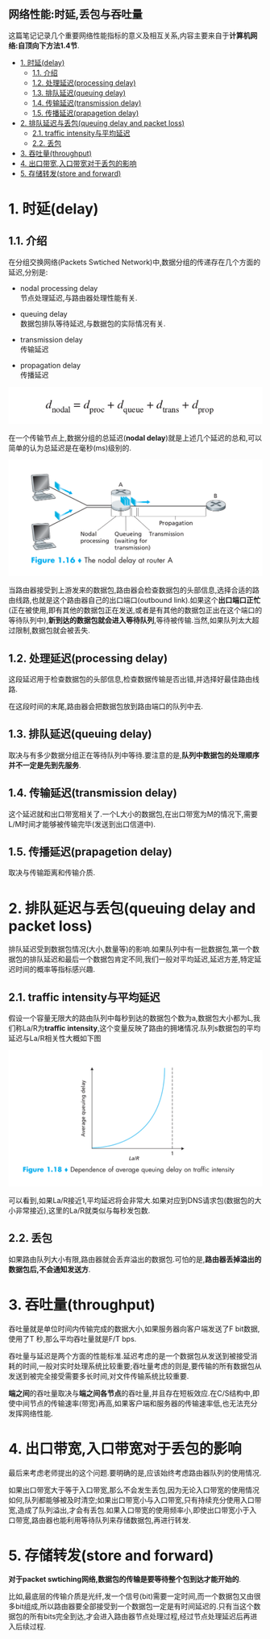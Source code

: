 网络性能:时延,丢包与吞吐量
-------------------------


这篇笔记记录几个重要网络性能指标的意义及相互关系,内容主要来自于**计算机网络:自顶向下方法1.4节**.

<!-- TOC -->

- [1. 时延(delay)](#1-时延delay)
    - [1.1. 介绍](#11-介绍)
    - [1.2. 处理延迟(processing delay)](#12-处理延迟processing-delay)
    - [1.3. 排队延迟(queuing delay)](#13-排队延迟queuing-delay)
    - [1.4. 传输延迟(transmission delay)](#14-传输延迟transmission-delay)
    - [1.5. 传播延迟(prapagetion delay)](#15-传播延迟prapagetion-delay)
- [2. 排队延迟与丢包(queuing delay and packet loss)](#2-排队延迟与丢包queuing-delay-and-packet-loss)
    - [2.1. traffic intensity与平均延迟](#21-traffic-intensity与平均延迟)
    - [2.2. 丢包](#22-丢包)
- [3. 吞吐量(throughput)](#3-吞吐量throughput)
- [4. 出口带宽,入口带宽对于丢包的影响](#4-出口带宽入口带宽对于丢包的影响)
- [5. 存储转发(store and forward)](#5-存储转发store-and-forward)

<!-- /TOC -->


# 1. 时延(delay)

## 1.1. 介绍

在分组交换网络(Packets Swtiched Network)中,数据分组的传递存在几个方面的延迟,分别是:

* nodal processing delay  
    节点处理延迟,与路由器处理性能有关.

* queuing delay  
    数据包排队等待延迟,与数据包的实际情况有关.

* transmission delay  
    传输延迟

* propagation delay  
    传播延迟
    
![nodal delay](../../pictures/nodal-delay.png)

在一个传输节点上,数据分组的总延迟(**nodal delay**)就是上述几个延迟的总和,可以简单的认为总延迟是在毫秒(ms)级别的.


![delay model](../../pictures/delay-model.png)

当路由器接受到上游发来的数据包,路由器会检查数据包的头部信息,选择合适的路由线路,也就是这个路由器自己的出口端口(outbound link).如果这个**出口端口正忙**(正在被使用,即有其他的数据包正在发送,或者是有其他的数据包正出在这个端口的等待队列中),**新到达的数据包就会进入等待队列**,等待被传输.当然,如果队列太大超过限制,数据包就会被丢失.

## 1.2. 处理延迟(processing delay)

这段延迟用于检查数据包的头部信息,检查数据传输是否出错,并选择好最佳路由线路.

在这段时间的末尾,路由器会把数据包放到路由端口的队列中去.

## 1.3. 排队延迟(queuing delay)

取决与有多少数据分组正在等待队列中等待.要注意的是,**队列中数据包的处理顺序并不一定是先到先服务**.

## 1.4. 传输延迟(transmission delay)

这个延迟就和出口带宽相关了.一个L大小的数据包,在出口带宽为M的情况下,需要L/M时间才能够被传输完毕(发送到出口信道中).

## 1.5. 传播延迟(prapagetion delay)

取决与传输距离和传输介质.

# 2. 排队延迟与丢包(queuing delay and packet loss)

排队延迟受到数据包情况(大小,数量等)的影响.如果队列中有一批数据包,第一个数据包的排队延迟和最后一个数据包肯定不同,我们一般对平均延迟,延迟方差,特定延迟时间的概率等指标感兴趣.

## 2.1. traffic intensity与平均延迟

假设一个容量无限大的路由队列中每秒到达的数据包个数为a,数据包大小都为L,我们称La/R为**traffic intensity**,这个变量反映了路由的拥堵情况.队列s数据包的平均延迟与La/R相关性大概如下图

![](../../pictures/queuedelay-alr.png)

可以看到,如果La/R接近1,平均延迟将会非常大.如果对应到DNS请求包(数据包的大小非常接近),这里的La/R就类似与每秒发包数.

## 2.2. 丢包

如果路由队列大小有限,路由器就会丢弃溢出的数据包.可怕的是,**路由器丢掉溢出的数据包后,不会通知发送方**.


# 3. 吞吐量(throughput)

吞吐量就是单位时间内传输完成的数据大小,如果服务器向客户端发送了F bit数据,使用了T 秒,那么平均吞吐量就是F/T bps.

吞吐量与延迟是两个方面的性能标准.延迟考虑的是一个数据包从发送到被接受消耗的时间,一般对实时处理系统比较重要;吞吐量考虑的则是,要传输的所有数据包从发送到被完全接受需要多长时间,对文件传输系统比较重要.

**端之间**的吞吐量取决与**端之间各节点**的吞吐量,并且存在短板效应.在C/S结构中,即使中间节点的传输速率(带宽)再高,如果客户端和服务器的传输速率低,也无法充分发挥网络性能. 

# 4. 出口带宽,入口带宽对于丢包的影响

最后来考虑老师提出的这个问题.要明确的是,应该始终考虑路由器队列的使用情况.

如果出口带宽大于等于入口带宽,那么不会发生丢包,因为无论入口带宽的使用情况如何,队列都能够被及时清空;如果出口带宽小与入口带宽,只有持续充分使用入口带宽,造成了队列溢出,才会有丢包.如果入口带宽的使用频率小,即使出口带宽小于入口带宽,路由器也能利用等待队列来存储数据包,再进行转发.

# 5. 存储转发(store and forward)

**对于packet swtiching网络,数据包的传输是要等待整个包到达才能开始的**.

比如,最底层的传输介质是光纤,发一个信号(bit)需要一定时间,而一个数据包又由很多bit组成,所以路由器要全部接受到一个数据包一定是有时间延迟的.只有当这个数据包的所有bits完全到达,才会进入路由器节点处理过程,经过节点处理延迟后再进入后续过程.